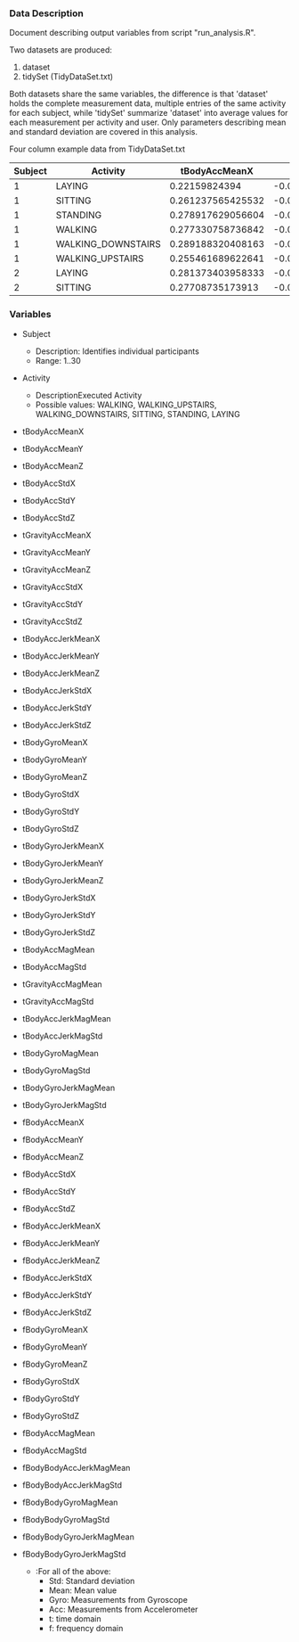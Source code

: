 ### Data Description
Document describing output variables from script "run_analysis.R".

Two datasets are produced:
1. dataset
2. tidySet (TidyDataSet.txt)

Both datasets share the same variables, the difference is that 'dataset' holds
the complete measurement data, multiple entries of the same activity for each
subject, while 'tidySet' summarize 'dataset' into average values for each
measurement per activity and user. Only parameters describing mean and
standard deviation are covered in this analysis.

Four column example data from TidyDataSet.txt

| Subject | Activity           | tBodyAccMeanX     | tBodyAccMeanY        | ... |
|---------|--------------------|-------------------|----------------------|-----|
| 1       | LAYING             | 0.22159824394     | -0.0405139534294     | ... |
| 1       | SITTING            | 0.261237565425532 | -0.00130828765170213 | ... |
| 1       | STANDING           | 0.278917629056604 | -0.0161375901037736  | ... |
| 1       | WALKING            | 0.277330758736842 | -0.0173838185273684  | ... |
| 1       | WALKING_DOWNSTAIRS | 0.289188320408163 | -0.00991850461020408 | ... |
| 1       | WALKING_UPSTAIRS   | 0.255461689622641 | -0.0239531492643396  | ... |
| 2       | LAYING             | 0.281373403958333 | -0.0181587397583333  | ... |
| 2       | SITTING            | 0.27708735173913  | -0.0156879937282609  | ... |


### Variables
* Subject
  * Description: Identifies individual participants
  * Range: 1..30

* Activity
  * DescriptionExecuted Activity
  * Possible values: WALKING, WALKING_UPSTAIRS, WALKING_DOWNSTAIRS, SITTING, STANDING, LAYING

* tBodyAccMeanX
* tBodyAccMeanY
* tBodyAccMeanZ
* tBodyAccStdX
* tBodyAccStdY
* tBodyAccStdZ
* tGravityAccMeanX
* tGravityAccMeanY
* tGravityAccMeanZ
* tGravityAccStdX
* tGravityAccStdY
* tGravityAccStdZ
* tBodyAccJerkMeanX
* tBodyAccJerkMeanY
* tBodyAccJerkMeanZ
* tBodyAccJerkStdX
* tBodyAccJerkStdY
* tBodyAccJerkStdZ
* tBodyGyroMeanX
* tBodyGyroMeanY
* tBodyGyroMeanZ
* tBodyGyroStdX
* tBodyGyroStdY
* tBodyGyroStdZ
* tBodyGyroJerkMeanX
* tBodyGyroJerkMeanY
* tBodyGyroJerkMeanZ
* tBodyGyroJerkStdX
* tBodyGyroJerkStdY
* tBodyGyroJerkStdZ
* tBodyAccMagMean
* tBodyAccMagStd
* tGravityAccMagMean
* tGravityAccMagStd
* tBodyAccJerkMagMean
* tBodyAccJerkMagStd
* tBodyGyroMagMean
* tBodyGyroMagStd
* tBodyGyroJerkMagMean
* tBodyGyroJerkMagStd
* fBodyAccMeanX
* fBodyAccMeanY
* fBodyAccMeanZ
* fBodyAccStdX
* fBodyAccStdY
* fBodyAccStdZ
* fBodyAccJerkMeanX
* fBodyAccJerkMeanY
* fBodyAccJerkMeanZ
* fBodyAccJerkStdX
* fBodyAccJerkStdY
* fBodyAccJerkStdZ
* fBodyGyroMeanX
* fBodyGyroMeanY
* fBodyGyroMeanZ
* fBodyGyroStdX
* fBodyGyroStdY
* fBodyGyroStdZ
* fBodyAccMagMean
* fBodyAccMagStd
* fBodyBodyAccJerkMagMean
* fBodyBodyAccJerkMagStd
* fBodyBodyGyroMagMean
* fBodyBodyGyroMagStd
* fBodyBodyGyroJerkMagMean
* fBodyBodyGyroJerkMagStd
  * :For all of the above:
    * Std: Standard deviation
    * Mean: Mean value
    * Gyro: Measurements from Gyroscope
    * Acc: Measurements from Accelerometer
    * t: time domain
    * f: frequency domain